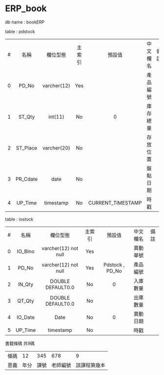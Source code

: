 # ERP_book

db name : bookERP

table : pdstock

<table name="pdstock">
    <tr>
        <td align="center">#</td>
        <td align="center">名稱</td>
        <td align="center">欄位型態</td>
        <td align="center">主索引</td>
        <td align="center">預設值</td>
        <td align="center">中文欄名</td>
        <td align="center">備註</td>
    </tr>
    <tr>
        <td align="center">0</td>
        <td align="center">PD_No</td>
        <td align="center">varcher(12)</td>
        <td align="center">Yes</td>
        <td align="center"></td>
        <td align="center">產品編號</td>
        <td align="center"></td>
    </tr>
    <tr>
        <td align="center">1</td>
        <td align="center">ST_Qty</td>
        <td align="center">int(11)</td>
        <td align="center">No</td>
        <td align="center">0</td>
        <td align="center">庫存總量</td>
        <td align="center"></td>
    </tr>
    <tr>
        <td align="center">2</td>
        <td align="center">ST_Place</td>
        <td align="center">varcher(20)</td>
        <td align="center">No</td>
        <td align="center"></td>
        <td align="center">存放位置</td>
        <td align="center"></td>
    </tr>
    <tr>
        <td align="center">3</td>
        <td align="center">PR_Cdate</td>
        <td align="center">date</td>
        <td align="center">No</td>
        <td align="center"></td>
        <td align="center">盤點日期</td>
        <td align="center"></td>
    </tr>
    <tr>
        <td align="center">4</td>
        <td align="center">UP_Time</td>
        <td align="center">timestamp</td>
        <td align="center">No</td>
        <td align="center">CURRENT_TIMESTAMP</td>
        <td align="center">時戳</td>
        <td align="center"></td>
    </tr>
</table>

table : iostock

<table name="iostock">
    <tr>
        <td align="center">#</td>
        <td align="center">名稱</td>
        <td align="center">欄位型態</td>
        <td align="center">主索引</td>
        <td align="center">預設值</td>
        <td align="center">中文欄名</td>
        <td align="center">備註</td>
    </tr>
    <tr>
        <td align="center">0</td>
        <td align="center">IO_Blno</td>
        <td align="center">varcher(12) not null</td>
        <td align="center">Yes</td>
        <td align="center"></td>
        <td align="center">異動單號</td>
        <td align="center"></td>
    </tr>
    <tr>
        <td align="center">1</td>
        <td align="center">PD_No</td>
        <td align="center">varcher(12) not null</td>
        <td align="center">Yes</td>
        <td align="center">Pdstock , PD_No</td>
        <td align="center">產品編號</td>
        <td align="center"></td>
    </tr>
    <tr>
        <td align="center">2</td>
        <td align="center">IN_Qty</td>
        <td align="center">DOUBLE DEFAULT0.0</td>
        <td align="center">No</td>
        <td align="center">0</td>
        <td align="center">入庫數量</td>
        <td align="center"></td>
    </tr>
    <tr>
        <td align="center">3</td>
        <td align="center">QT_Qty</td>
        <td align="center">DOUBLE DEFAULT0.0</td>
        <td align="center">No</td>
        <td align="center"></td>
        <td align="center">出庫數量</td>
        <td align="center"></td>
    </tr>
    <tr>
        <td align="center">4</td>
        <td align="center">IO_Date</td>
        <td align="center">Date</td>
        <td align="center">No</td>
        <td align="center">0</td>
        <td align="center">異動日期</td>
        <td align="center"></td>
    </tr>   
    <tr>
        <td align="center">5</td>
        <td align="center">UP_Time</td>
        <td align="center">timestamp</td>
        <td align="center">No</td>
        <td align="center"></td>
        <td align="center">時戳</td>
        <td align="center"></td>
    </tr>
</table>

書籍條碼 共9碼
<table>
	<tr>
		<td>條碼</td>
		<td>12</td>
		<td>345</td>
		<td>678</td>
		<td>9</td>
	</tr>
	<tr>
		<td>意義</td>
		<td>年分</td>
		<td>課號</td>
		<td>老師編號</td>
		<td>該課程第幾本</td>
	</tr>
</table>
